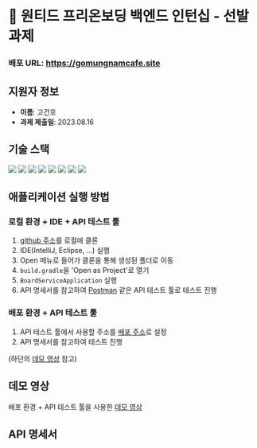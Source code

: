 # 🫵 원티드 프리온보딩 백엔드 인턴십 - 선발 과제

### 배포 URL: https://gomungnamcafe.site

## 지원자 정보
- **이름**: 고건호
- **과제 제출일**: 2023.08.16

## 기술 스택

<img src="https://img.shields.io/badge/springboot-6DB33F?style=badge&logo=springboot&logoColor=white"> <img src="https://img.shields.io/badge/restdocs-6DB33F?style=badge&logo=spring&logoColor=white"> <img src="https://img.shields.io/badge/mysql-4479A1?style=badge&logo=mysql&logoColor=white"> <img src="https://img.shields.io/badge/aws-232F3E?style=badge&logo=amazonaws&logoColor=white"> <img src="https://img.shields.io/badge/ecr-232F3E?style=badge&logo=amazonaws&logoColor=white"> <img src="https://img.shields.io/badge/ecs-232F3E?style=badge&logo=amazonaws&logoColor=white">
<img src="https://img.shields.io/badge/docker-2496ED?style=badge&logo=docker&logoColor=white"> <img src="https://img.shields.io/badge/githubactions-2088FF?style=badge&logo=githubactions&logoColor=white">

## 애플리케이션 실행 방법

### 로컬 환경 + IDE + API 테스트 툴

1. [github 주소](https://github.com/KOKEONHO/wanted-pre-onboarding-backend.git)를 로컬에 클론
2. IDE(IntelliJ, Eclipse, ...) 실행
3. Open 메뉴로 들어가 클론을 통해 생성된 폴더로 이동
4. `build.gradle`을 'Open as Project'로 열기
5. `BoardServiceApplication` 실행
6. API 명세서를 참고하여 [Postman](https://www.postman.com) 같은 API 테스트 툴로 테스트 진행

### 배포 환경 + API 테스트 툴

1. API 테스트 툴에서 사용할 주소를 [배포 주소](https://gomungnamcafe.site)로 설정
2. API 명세서를 참고하여 테스트 진행  

(하단의 [데모 영상](https://youtu.be/VCZ7nP40BoI) 참고)

## 데모 영상
배포 환경 + API 테스트 툴을 사용한 [데모 영상](https://youtu.be/VCZ7nP40BoI)

## API 명세서
